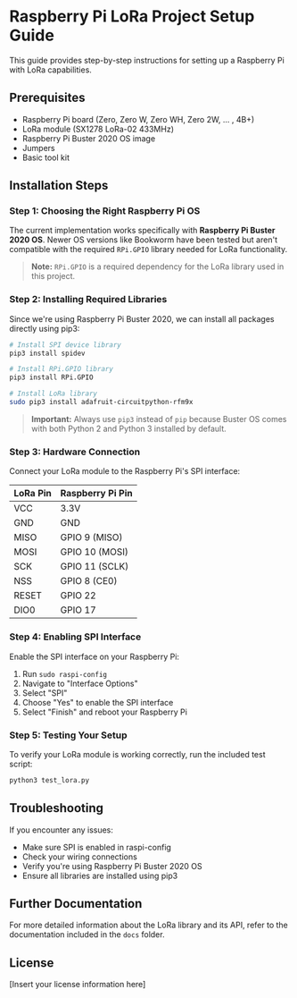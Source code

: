 # Raspberry Pi LoRa Project Setup Guide

This guide provides step-by-step instructions for setting up a Raspberry Pi with LoRa capabilities.

## Prerequisites

- Raspberry Pi board (Zero, Zero W, Zero WH, Zero 2W, ... , 4B+)
- LoRa module (SX1278 LoRa-02 433MHz)
- Raspberry Pi Buster 2020 OS image
- Jumpers
- Basic tool kit

## Installation Steps

### Step 1: Choosing the Right Raspberry Pi OS

The current implementation works specifically with **Raspberry Pi Buster 2020 OS**. Newer OS versions like Bookworm have been tested but aren't compatible with the required `RPi.GPIO` library needed for LoRa functionality.

> **Note:** `RPi.GPIO` is a required dependency for the LoRa library used in this project.

### Step 2: Installing Required Libraries

Since we're using Raspberry Pi Buster 2020, we can install all packages directly using pip3:

```bash
# Install SPI device library
pip3 install spidev

# Install RPi.GPIO library
pip3 install RPi.GPIO

# Install LoRa library
sudo pip3 install adafruit-circuitpython-rfm9x
```

> **Important:** Always use `pip3` instead of `pip` because Buster OS comes with both Python 2 and Python 3 installed by default.

### Step 3: Hardware Connection

Connect your LoRa module to the Raspberry Pi's SPI interface:

| LoRa Pin | Raspberry Pi Pin |
| -------- | ---------------- |
| VCC      | 3.3V             |
| GND      | GND              |
| MISO     | GPIO 9 (MISO)    |
| MOSI     | GPIO 10 (MOSI)   |
| SCK      | GPIO 11 (SCLK)   |
| NSS      | GPIO 8 (CE0)     |
| RESET    | GPIO 22          |
| DIO0     | GPIO 17          |

### Step 4: Enabling SPI Interface

Enable the SPI interface on your Raspberry Pi:

1. Run `sudo raspi-config`
2. Navigate to "Interface Options"
3. Select "SPI"
4. Choose "Yes" to enable the SPI interface
5. Select "Finish" and reboot your Raspberry Pi

### Step 5: Testing Your Setup

To verify your LoRa module is working correctly, run the included test script:

```bash
python3 test_lora.py
```

## Troubleshooting

If you encounter any issues:

- Make sure SPI is enabled in raspi-config
- Check your wiring connections
- Verify you're using Raspberry Pi Buster 2020 OS
- Ensure all libraries are installed using pip3

## Further Documentation

For more detailed information about the LoRa library and its API, refer to the documentation included in the `docs` folder.

## License

[Insert your license information here]
